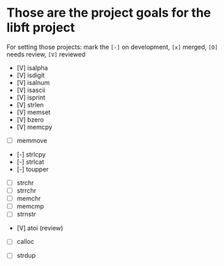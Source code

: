 # Those are the project goals for the libft project

For setting those projects:
mark the `[-]` on development, `[x]` merged, `[O]` needs review, `[V]` reviewed

- [V] isalpha
- [V] isdigit
- [V] isalnum
- [V] isascii
- [V] isprint
- [V] strlen
- [V] memset
- [V] bzero
- [V] memcpy
- [ ] memmove
- [-] strlcpy
- [-] strlcat
- [-] toupper
- [ ] strchr
- [ ] strrchr
- [ ] memchr
- [ ] memcmp
- [ ] strnstr
- [V] atoi (review)
- [ ] calloc
- [ ] strdup

